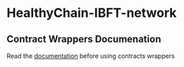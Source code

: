 # HealthyChain-IBFT-network
## Contract Wrappers Documenation
Read the [documentation](https://raw.githack.com/vladasecret/HealthyChain-IBFT-network/master/Javadoc/org/web3j/contractWrapper/package-summary.html) before using contracts wrappers
